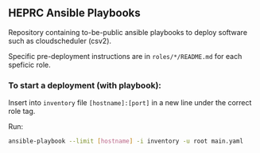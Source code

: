 ## HEPRC Ansible Playbooks

Repository containing to-be-public ansible playbooks to deploy software such as cloudscheduler (csv2).

Specific pre-deployment instructions are in `roles/*/README.md` for each speficic role.

### To start a deployment (with playbook):

Insert into `inventory` file `[hostname]:[port]` in a new line under the correct role tag.

Run:

```sh
ansible-playbook --limit [hostname] -i inventory -u root main.yaml
```
